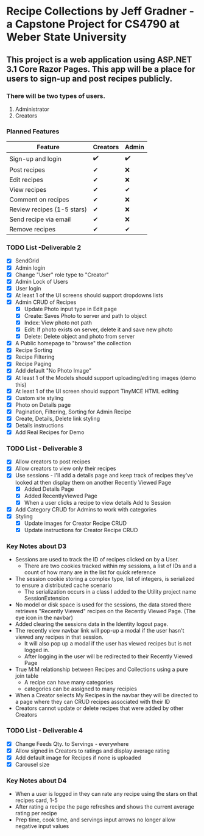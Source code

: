 # Recipe Collections by Jeff Gradner - a Capstone Project for CS4790 at Weber State University

## This project is a web application using ASP.NET 3.1 Core Razor Pages. This app will be a place for users to sign-up and post recipes publicly. 

### There will be two types of users. 
1. Administrator 
2. Creators

### Planned Features

|   Feature  | Creators | Admin |
| ---- | ---- | ---- |
| Sign-up and login |  :heavy_check_mark:   |  :heavy_check_mark:  |
| Post recipes  | ✔ | ❌ |
| Edit recipes | ✔ | ❌ |
| View recipes | ✔ | ✔ |
| Comment on recipes | ✔ | ❌ |
| Review recipes (1-5 stars) | ✔ | ❌ |
| Send recipe via email | ✔ | ❌ |
| Remove recipes | ✔ | ✔ |


### TODO List -Deliverable 2
- [x] SendGrid
- [x] Admin login
- [x] Change "User" role type to "Creator"
- [x] Admin Lock of Users
- [x] User login
- [x] At least 1 of the UI screens should support dropdowns lists 
- [x] Admin CRUD of Recipes
  - [x] Update Photo input type in Edit page
  - [x] Create: Saves Photo to server and path to object
  - [x] Index: View photo not path
  - [x] Edit: If photo exists on server, delete it and save new photo
  - [x] Delete: Delete object and photo from server
- [x] A Public homepage to "browse" the collection
- [x] Recipe Sorting
- [x] Recipe Filtering
- [x] Recipe Paging
- [x] Add default "No Photo Image"
- [x] At least 1 of the Models should support uploading/editing images (demo this)
- [x] At least 1 of the UI screen should support TinyMCE HTML editing
- [x] Custom site styling
- [x] Photo on Details page
- [x] Pagination, Filtering, Sorting for Admin Recipe
- [x] Create, Details, Delete link styling 
- [x] Details instructions
- [x] Add Real Recipes for Demo

### TODO List - Deliverable 3
- [x] Allow creators to post recipes
- [x] Allow creators to view only their recipes
- [x] Use sessions - I'll add a details page and keep track of recipes they've looked at then display them on another Recently Viewed Page
	- [x] Added Details Page
	- [x] Added RecentlyViewed Page
	- [x] When a user clicks a recipe to view details Add to Session
- [x] Add Category CRUD for Admins to work with categories
- [x] Styling
	- [x] Update images for Creator Recipe CRUD
	- [x] Update instructions for Creator Recipe CRUD
### Key Notes about D3
* Sessions are used to track the ID of recipes clicked on by a User.
	- There are two cookies tracked within my sessions, a list of IDs and a count of how many are in the list for quick reference
* The session cookie storing a complex type, list of integers, is serialized to ensure a distributed cache scenario
	- The serialization occurs in a class I added to the Utility project name SessionExtension
* No model or disk space is used for the sessions, the data stored there retrieves "Recently Viewed" recipes on the Recently Viewed Page. (The eye icon in the navbar)
* Added clearing the sessions data in the Identity logout page. 
* The recently view navbar link will pop-up a modal if the user hasn't viewed any recipes in that session.
	- It will also pop up a modal if the user has viewed recipes but is not logged in.
	- After logging in the user will be redirected to their Recently Viewed Page
* True M:M relationship between Recipes and Collections using a pure join table
	- A recipe can have many categories
	- categories can be assigned to many recipies
* When a Creator selects My Recipes in the navbar they will be directed to a page where they can CRUD recipes associated with their ID
* Creators cannot update or delete recipes that were added by other Creators

### TODO List - Deliverable 4
- [x] Change Feeds Qty. to Servings - everywhere
- [x] Allow signed in Creators to ratings and display average rating
- [x] Add default image for Recipes if none is uploaded
- [x] Carousel size
### Key Notes about D4
* When a user is logged in they can rate any recipe using the stars on that recipes card, 1-5
* After rating a recipe the page refreshes and shows the current average rating per recipe
* Prep time, cook time, and servings input arrows no longer allow negative input values
